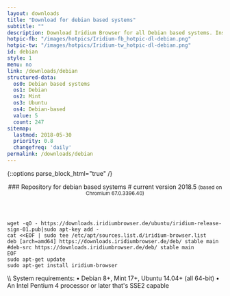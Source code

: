 ```yaml
---
layout: downloads
title: "Download for debian based systems"
subtitle: ""
description: Download Iridium Browser for all Debian based systems. Install package from repository using the command line.
hotpic-fb: "/images/hotpics/Iridium-fb_hotpic-dl-debian.png"
hotpic-tw: "/images/hotpics/Iridium-tw_hotpic-dl-debian.png"
id: debian
style: 1
menu: no
link: /downloads/debian
structured-data:
  os0: Debian based systems
  os1: Debian
  os2: Mint
  os3: Ubuntu
  os4: Debian-based
  value: 5
  count: 247
sitemap:
  lastmod: 2018-05-30
  priority: 0.8
  changefreq: 'daily'
permalink: /downloads/debian
---
```


{::options parse_block_html="true" /}
<div class="dlinux fl-debian"></div>
<header>
### Repository for debian based systems #
current version 2018.5      
<small>(based on Chromium 67.0.3396.40)</small>
</header>
<div class="container 75%">

	wget -qO - https://downloads.iridiumbrowser.de/ubuntu/iridium-release-sign-01.pub|sudo apt-key add -
	cat <<EOF | sudo tee /etc/apt/sources.list.d/iridium-browser.list
	deb [arch=amd64] https://downloads.iridiumbrowser.de/deb/ stable main
	#deb-src https://downloads.iridiumbrowser.de/deb/ stable main
	EOF
	sudo apt-get update
	sudo apt-get install iridium-browser
     
</div>
\\
System requirements:   
&#8226; Debian 8+, Mint 17+, Ubuntu 14.04+ (all 64-bit)    
&#8226; An Intel Pentium 4 processor or later that's SSE2 capable
